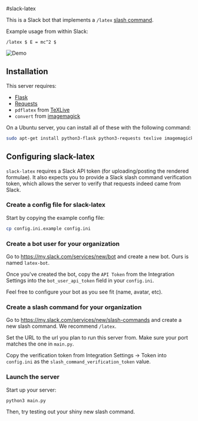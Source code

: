 #slack-latex

This is a Slack bot that implements a `/latex` [slash command](https://api.slack.com/slash-commands).

Example usage from within Slack:

`/latex $ E = mc^2 $`

![Demo](https://cloud.githubusercontent.com/assets/1005545/13491495/8405756a-e0e7-11e5-8d22-d76b99ff7a36.gif)

## Installation

This server requires:

* [Flask](http://flask.pocoo.org/)
* [Requests](http://docs.python-requests.org/en/master/)
* `pdflatex` from [TeXLive](https://www.tug.org/texlive/)
* `convert` from [imagemagick](http://www.imagemagick.org)

On a Ubuntu server, you can install all of these with the following command:

```bash
sudo apt-get install python3-flask python3-requests texlive imagemagick
```

## Configuring slack-latex

`slack-latex` requires a Slack API token (for uploading/posting the rendered formulae).
It also expects you to provide a Slack slash command verification token, which allows
the server to verify that requests indeed came from Slack.

### Create a config file for slack-latex

Start by copying the example config file:

```bash
cp config.ini.example config.ini
```

### Create a bot user for your organization

Go to https://my.slack.com/services/new/bot and create a new bot.  Ours is named `latex-bot`.

Once you've created the bot, copy the `API Token` from the Integration Settings
into the `bot_user_api_token` field in your `config.ini`.

Feel free to configure your bot as you see fit (name, avatar, etc).

### Create a slash command for your organization

Go to https://my.slack.com/services/new/slash-commands and create a new slash
command.  We recommend `/latex`.

Set the URL to the url you plan to run this server from.  Make sure your
port matches the one in `main.py`.

Copy the verification token from Integration Settings -> Token into
`config.ini` as the `slash_command_verification_token` value.

### Launch the server

Start up your server:

```bash
python3 main.py
```

Then, try testing out your shiny new slash command.
